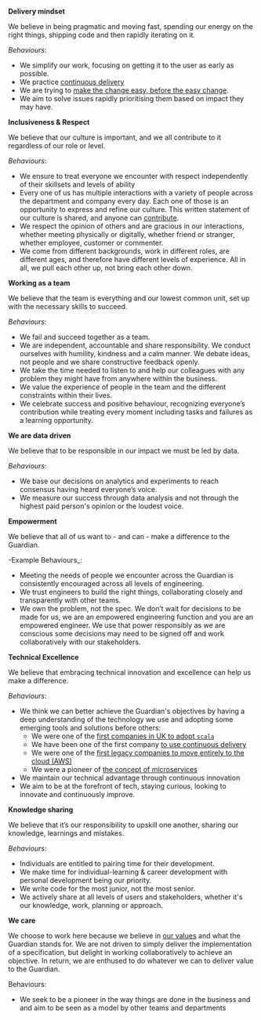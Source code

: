 **Delivery mindset**

We believe in being pragmatic and moving fast, spending our energy on the right things, shipping code and then rapidly iterating on it. 

_Behaviours_:
- We simplify our work, focusing on getting it to the user as early as possible.
- We practice [continuous delivery](https://en.wikipedia.org/wiki/Continuous_delivery)
- We are trying to [make the change easy, before the easy change](https://twitter.com/KentBeck/status/250733358307500032).   
- We aim to solve issues rapidly prioritising them based on impact they may have.

**Inclusiveness & Respect** 

We believe that our culture is important, and we all contribute to it regardless of our role or level.

_Behaviours_:
 - We ensure to treat everyone we encounter with respect independently of their skillsets and levels of ability
 - Every one of us has multiple interactions with a variety of people across the department and company every day. Each one of those is an opportunity to express and refine our culture. This written statement of our culture is shared, and anyone can [contribute](CONTRIBUTING.md).
 - We respect the opinion of others and are gracious in our interactions, whether meeting physically or digitally, whether friend or stranger, whether employee, customer or commenter.
 - We come from different backgrounds, work in different roles, are different ages, and therefore have different levels of experience. All in all, we pull each other up, not bring each other down.


**Working as a team**

We believe that the team is everything and our lowest common unit, set up with the necessary skills to succeed.

_Behaviours_:
 - We fail and succeed together as a team.
 - We are independent, accountable and share responsibility. We conduct ourselves with humility, kindness and a calm manner. We debate ideas, not people and we share constructive feedback openly. 
 - We take the time needed to listen to and help our colleagues with any problem they might have from anywhere within the business.
 - We value the experience of people in the team and the different constraints within their lives. 
 - We celebrate success and positive behaviour, recognizing everyone’s contribution while treating every moment including tasks and failures as a learning opportunity.

**We are data driven** 

We believe that to be responsible in our impact we must be led by data.

_Behaviours_: 
 - We base our decisions on analytics and experiments to reach consensus having heard everyone’s voice. 
 - We measure our success through data analysis and not through the highest paid person's opinion or the loudest voice.

**Empowerment**

We believe that all of us want to - and can - make a difference to the Guardian.

-Example Behaviours_: 
  - Meeting the needs of people we encounter across the Guardian is consistently encouraged across all levels of engineering.
  - We trust engineers to build the right things, collaborating closely and transparently with other teams.
  - We own the problem, not the spec. We don’t wait for decisions to be made for us, we are an empowered engineering function and you are an empowered engineer. We use that power responsibly as we are conscious some decisions may need to be signed off and work collaboratively with our stakeholders.

**Technical Excellence** 

We believe that embracing technical innovation and excellence can help us make a difference.

_Behaviours_:
- We think we can better achieve the Guardian's objectives by having a deep understanding of the technology we use and adopting some emerging tools and solutions before others:
    - We were one of the [first companies in UK to adopt `scala`](https://www.theguardian.com/info/developer-blog/2013/apr/26/how-the-guardian-built-scalable-foundation)
    - We have been one of the first company [to use continuous delivery](https://www.theguardian.com/info/developer-blog/2015/jan/05/delivering-continuous-delivery-continuously)
    - We were one of the [first legacy companies to move entirely to the cloud (AWS)](http://perspectives.mvdirona.com/2016/03/a-decade-of-innovation/)
    - We were a pioneer of [the concept of microservices](https://martinfowler.com/articles/microservices.html#footnote-etymology)
 - We maintain our technical advantage through continuous innovation
 - We aim to be at the forefront of tech, staying curious, looking to innovate and continuously improve.

**Knowledge sharing**

We believe that it’s our responsibility to upskill one another, sharing our knowledge, learnings and mistakes. 

_Behaviours_:
 - Individuals are entitled to pairing time for their development. 
 - We make time for individual-learning & career development with personal development being our priority.
 - We write code for the most junior, not the most senior.
 - We actively share at all levels of users and stakeholders, whether it's our knowledge, work, planning or approach.

**We care**
 
We choose to work here because we believe in [our values](https://workforus.theguardian.com/our-values) and what the Guardian stands for. We are not driven to simply deliver the implementation of a specification, but delight in working collaboratively to achieve an objective. In return, we are enthused to do whatever we can to deliver value to the Guardian.

Behaviours: 
 - We seek to be a pioneer in the way things are done in the business and and aim to be seen as a model by other teams and departments
     
 
